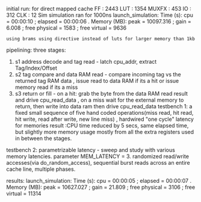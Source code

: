 initial run: for direct mapped cache
FF : 2443
LUT : 1354
MUXFX : 453
IO : 312
CLK : 12
Sim simulation ran for 1000ns
launch_simulation: Time (s): cpu = 00:00:10 ; elapsed = 00:00:06 . Memory (MB): peak = 10097.316 ; gain = 6.008 ; free physical = 1583 ; free virtual = 9636

	using brams using directive instead of luts for larger memory than 1kb


pipelining: three stages:
1. s1 address decode and tag read - latch cpu_addr, extract Tag/Index/Offset
2. s2 tag compare and data RAM read - compare incoming tag vs the returned tag RAM data , issue read to data RAM if its a hit or issue memory read if its a miss
3. s3 return or fill - on a hit: grab the byte from the data RAM read result and drive cpu_read_data , on a miss wait for the external memory to return, then write into data ram then drive cpu_read_data
testbench 1:  a fixed small sequence of five hand coded operations(miss read, hit read, hit write, read after write, new line miss) , hardwired "one cycle" latency for memories
result :CPU time reduced by 5 secs, same elapsed time, but slightly more memory usage mostly from all the extra registers used in between the stages.

testbench 2: parametrizable latency - sweep and study with various memory latencies. parameter MEM_LATENCY = 3. randomized read/write accesses(via do_random_access), sequential burst reads across an entire cache line, multiple phases.

results: launch_simulation: Time (s): cpu = 00:00:05 ; elapsed = 00:00:07 . Memory (MB): peak = 10627.027 ; gain = 21.809 ; free physical = 3106 ; free virtual = 11314


